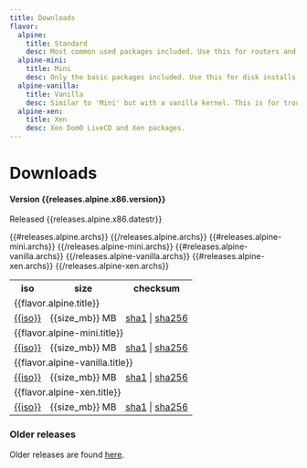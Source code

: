 ```yaml
---
title: Downloads
flavor:
  alpine:
    title: Standard
    desc: Most common used packages included. Use this for routers and servers that run from RAM.
  alpine-mini:
    title: Mini
    desc: Only the basic packages included. Use this for disk installs from network.
  alpine-vanilla:
    title: Vanilla
    desc: Similar to 'Mini' but with a vanilla kernel. This is for troubleshooting kernel issues.
  alpine-xen:
    title: Xen
    desc: Xen Dom0 LiveCD and Xen packages.
---
```


Downloads
=========

#### Version {{releases.alpine.x86.version}}

Released {{releases.alpine.x86.datestr}}

<table class="downloads">
<tr>
 <th class="iso">iso</th>
 <th class="size">size</th>
 <th class="checksums">checksum</th>
</tr>

<tr> <td colspan="3">{{flavor.alpine.title}}</td> </tr>
{{#releases.alpine.archs}}
<tr>
 <td class="iso"><a href="{{iso_url}}">{{iso}}</a></td>
 <td class="size">{{size_mb}} MB</td>
 <td class="checksums">
   <a title="{{sha1}}"
      href="{{sha1_url}}">sha1</a>
   |
   <a title="{{sha256}}" 
      href="{{sha256_url}}">sha256</a>
  </td>
</tr>
{{/releases.alpine.archs}}

<tr><td colspan="3">{{flavor.alpine-mini.title}}</td> </tr>
{{#releases.alpine-mini.archs}}
<tr>
 <td class="iso"><a href="{{iso_url}}">{{iso}}</a></td>
 <td class="size">{{size_mb}} MB</td>
 <td class="checksums">
   <a title="{{sha1}}" 
      href="{{sha1_url}}">sha1</a>
   |
   <a title="{{sha256}}" 
      href="{{sha256_url}}">sha256</a>
  </td>
</tr>
{{/releases.alpine-mini.archs}}

<tr> <td colspan="3">{{flavor.alpine-vanilla.title}}</td> </tr>
{{#releases.alpine-vanilla.archs}}
<tr>
 <td class="iso"><a href="{{iso_url}}">{{iso}}</a></td>
 <td class="size">{{size_mb}} MB</td>
 <td class="checksums">
   <a title="{{sha1}}" 
      href="{{sha1_url}}">sha1</a>
   |
   <a title="{{sha256}}" 
      href="{{sha256_url}}">sha256</a>
  </td>
</tr>
{{/releases.alpine-vanilla.archs}}

<tr><td colspan="3">{{flavor.alpine-xen.title}}</td> </tr>
{{#releases.alpine-xen.archs}}
<tr>
 <td class="iso"><a href="{{iso_url}}">{{iso}}</a></td>
 <td class="size">{{size_mb}} MB</td>
 <td class="checksums">
   <a title="{{sha1}}" 
      href="{{sha1_url}}">sha1</a>
   |
   <a title="{{sha256}}" 
      href="{{sha256_url}}">sha256</a>
  </td>
</tr>
{{/releases.alpine-xen.archs}}
</table>


<h3>Older releases</h3>
Older releases are found
<a href="http://wiki.alpinelinux.org/cgi-bin/dl.cgi">here</a>.
